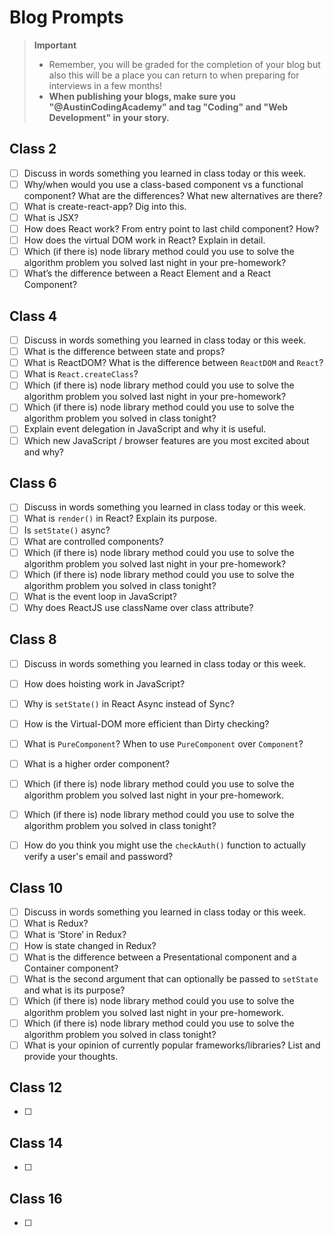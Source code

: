 # Blog Prompts

  > **Important**
  > - Remember, you will be graded for the completion of your blog but also this will be a place you can return to when preparing for interviews in a few months!
  > - **When publishing your blogs, make sure you "@AustinCodingAcademy" and tag "Coding" and "Web Development" in your story.**

## Class 2

- [ ] Discuss in words something you learned in class today or this week.
- [ ] Why/when would you use a class-based component vs a functional component? What are the differences? What new alternatives are there?
- [ ] What is create-react-app? Dig into this.
- [ ] What is JSX?
- [ ] How does React work? From entry point to last child component? How?
- [ ] How does the virtual DOM work in React? Explain in detail.
- [ ] Which (if there is) node library method could you use to solve the algorithm problem you solved last night in your pre-homework?
- [ ] What’s the difference between a React Element and a React Component?

## Class 4

- [ ] Discuss in words something you learned in class today or this week.
- [ ] What is the difference between state and props?
- [ ] What is ReactDOM? What is the difference between `ReactDOM` and `React`?
- [ ] What is `React.createClass`?
- [ ] Which (if there is) node library method could you use to solve the algorithm problem you solved last night in your pre-homework?
- [ ] Which (if there is) node library method could you use to solve the algorithm problem you solved in class tonight?
- [ ] Explain event delegation in JavaScript and why it is useful.
- [ ] Which new JavaScript / browser features are you most excited about and why?

## Class 6

- [ ] Discuss in words something you learned in class today or this week.
- [ ] What is `render()` in React? Explain its purpose.
- [ ] Is `setState()` async?
- [ ] What are controlled components?
- [ ] Which (if there is) node library method could you use to solve the algorithm problem you solved last night in your pre-homework?
- [ ] Which (if there is) node library method could you use to solve the algorithm problem you solved in class tonight?
- [ ] What is the event loop in JavaScript?
- [ ] Why does ReactJS use className over class attribute?

## Class 8

- [ ] Discuss in words something you learned in class today or this week.
- [ ] How does hoisting work in JavaScript?
- [ ] Why is `setState()` in React Async instead of Sync?
- [ ] How is the Virtual-DOM more efficient than Dirty checking?
- [ ] What is `PureComponent`? When to use `PureComponent` over `Component`?
- [ ] What is a higher order component?
- [ ] Which (if there is) node library method could you use to solve the algorithm problem you solved last night in your pre-homework.
- [ ] Which (if there is) node library method could you use to solve the algorithm problem you solved in class tonight?
- [ ] How do you think you might use the `checkAuth()` function to actually verify a user's email and password?


## Class 10

- [ ] Discuss in words something you learned in class today or this week.
- [ ] What is Redux?
- [ ] What is ‘Store’ in Redux?
- [ ] How is state changed in Redux?
- [ ] What is the difference between a Presentational component and a Container component?
- [ ] What is the second argument that can optionally be passed to `setState` and what is its purpose?
- [ ] Which (if there is) node library method could you use to solve the algorithm problem you solved last night in your pre-homework.
- [ ] Which (if there is) node library method could you use to solve the algorithm problem you solved in class tonight?
- [ ] What is your opinion of currently popular frameworks/libraries? List and provide your thoughts.

## Class 12

- [ ]

## Class 14

- [ ]

## Class 16

- [ ]